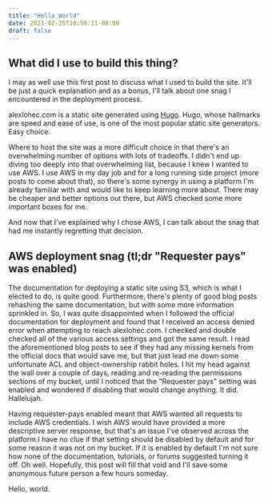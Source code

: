 ```yaml
---
title: "Hello World"
date: 2021-02-25T18:58:11-08:00
draft: false
---
```


## What did I use to build this thing?

I may as well use this first post to discuss what I used to build the site. It'll be just a quick explanation and as a bonus, I'll talk about one snag I encountered in the deployment process.

alexlohec.com is a static site generated using [Hugo](https://gohugo.io/). Hugo, whose hallmarks are speed and ease of use, is one of the most popular static site generators. Easy choice.

Where to host the site was a more difficult choice in that there's an overwhelming number of options with lots of tradeoffs. I didn't end up diving too deeply into that overwhelming list, because I knew I wanted to use AWS. I use AWS in my day job and for a long running side project (more posts to come about that), so there's some synergy in using a platform I'm already familiar with and would like to keep learning more about. There may be cheaper and better options out there, but AWS checked some more important boxes for me.

And now that I've explained why I chose AWS, I can talk about the snag that had me instantly regretting that decision.

## AWS deployment snag (tl;dr "Requester pays" was enabled)

The documentation for deploying a static site using S3, which is what I elected to do, is quite good. Furthermore, there's plenty of good blog posts rehashing the same documentation, but with some more information sprinkled in. So, I was quite disappointed when I followed the official documentation for deployment and found that I received an access denied error when attempting to reach alexlohec.com. I checked and double checked all of the various access settings and got the same result. I read the aforementioned blog posts to see if they had any missing kernels from the official docs that would save me, but that just lead me down some unfortunate ACL and object-ownership rabbit holes. I hit my head against the wall over a couple of days, reading and re-reading the permissions sections of my bucket, until I noticed that the "Requester pays" setting was enabled and wondered if disabling that would change anything. It did. Hallelujah.

Having requester-pays enabled meant that AWS wanted all requests to include AWS credentials. I wish AWS would have provided a more descriptive server response, but that's an issue I've observed across the platform.I have no clue if that setting should be disabled by default and for some reason it was not on my bucket. If it is enabled by default I'm not sure how none of the documentation, tutorials, or forums suggested turning it off. Oh well. Hopefully, this post will fill that void and I'll save some anonymous future person a few hours someday.

Hello, world.
